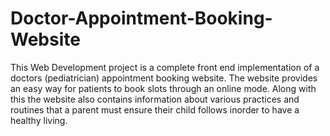 # Doctor-Appointment-Booking-Website
This Web Development project is a complete front end implementation of a doctors (pediatrician) appointment booking website. The website provides an easy way for patients to book slots through an online mode. Along with this the website also contains information about various practices and routines that a parent must ensure their child follows inorder to have a healthy living.
